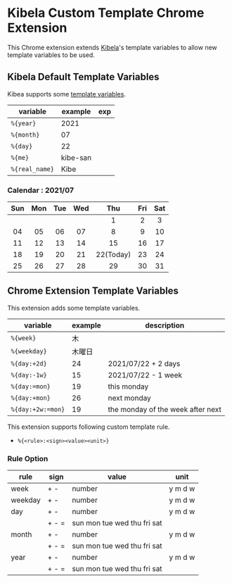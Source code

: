 # Kibela Custom Template Chrome Extension

This Chrome extension extends [Kibela](https://kibe.la/)'s template variables to allow new template variables to be used.

## Kibela Default Template Variables

Kibea supports some [template variables](https://support.kibe.la/hc/ja/articles/360035045152-テンプレートを用意しよう).

| variable       | example  | exp |
| -------------- | -------- | --- |
| `%{year}`      | 2021     |     |
| `%{month}`     | 07       |     |
| `%{day}`       | 22       |     |
| `%{me}`        | kibe-san |     |
| `%{real_name}` | Kibe     |     |

### Calendar : 2021/07

| Sun | Mon | Tue | Wed |    Thu    | Fri | Sat |
| :-: | :-: | :-: | :-: | :-------: | :-: | :-: |
|     |     |     |     |     1     |  2  |  3  |
| 04  | 05  | 06  | 07  |     8     |  9  | 10  |
| 11  | 12  | 13  | 14  |    15     | 16  | 17  |
| 18  | 19  | 20  | 21  | 22(Today) | 23  | 24  |
| 25  | 26  | 27  | 28  |    29     | 30  | 31  |

## Chrome Extension Template Variables

This extension adds some template variables.

| variable          | example | description                       |
| ----------------- | ------- | --------------------------------- |
| `%{week}`         | 木      |                                   |
| `%{weekday}`      | 木曜日  |                                   |
| `%{day:+2d}`      | 24      | 2021/07/22 + 2 days               |
| `%{day:-1w}`      | 15      | 2021/07/22 - 1 week               |
| `%{day:=mon}`     | 19      | this monday                       |
| `%{day:+mon}`     | 26      | next monday                       |
| `%{day:+2w:=mon}` | 19      | the monday of the week after next |

This extension supports following custom template rule.

- `%{<rule>:<sign><value><unit>}`

### Rule Option

| rule    | sign   | value                       | unit    |
| ------- | ------ | --------------------------- | ------- |
| week    | \+ -   | number                      | y m d w |
| weekday | \+ -   | number                      | y m d w |
| day     | \+ -   | number                      | y m d w |
|         | \+ - = | sun mon tue wed thu fri sat |         |
| month   | \+ -   | number                      | y m d w |
|         | \+ - = | sun mon tue wed thu fri sat |         |
| year    | \+ -   | number                      | y m d w |
|         | \+ - = | sun mon tue wed thu fri sat |         |
